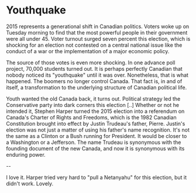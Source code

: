 # Youthquake

2015 represents a generational shift in Canadian politics. Voters woke
up on Tuesday morning to find that the most powerful people in their
government were all under 45. Voter turnout surged seven percent this
election, which is shocking for an election not contested on a central
national issue like the conduct of a war or the implementation of a
major economic policy.

The source of those votes is even more shocking. In one advance poll
project, 70,000 students turned out. It is perhaps perfectly Canadian
that nobody noticed its "youthquake" until it was over. Nonetheless,
that is what happened. The boomers no longer control Canada. That fact
is, in and of itself, a transformation to the underlying structure of
Canadian political life.

Youth wanted the old Canada back, it turns out. Political strategy led
the Conservative party into dark corners this election [..] Whether or
not he intended it, Stephen Harper turned the 2015 election into a
referendum on Canada's Charter of Rights and Freedoms, which is the
1982 Canadian Constitution brought into effect by Justin Trudeau's
father, Pierre. Justin's election was not just a matter of using his
father's name recognition. It's not the same as a Clinton or a Bush
running for President. It would be closer to a Washington or a
Jefferson. The name Trudeau is synonymous with the founding document
of the new Canada, and now it is synonymous with its enduring power.

--

I love it. Harper tried very hard to "pull a Netanyahu" for this
election, but it didn't work. Lovely.


